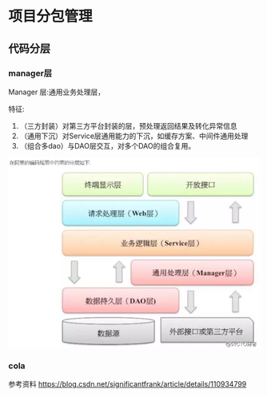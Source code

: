 # 项目分包管理
## 代码分层
### manager层

Manager 层:通用业务处理层，

特征:

1. （三方封装）对第三方平台封装的层，预处理返回结果及转化异常信息
2. （通用下沉）对Service层通用能力的下沉，如缓存方案、中间件通用处理
3. （组合多dao）与DAO层交互，对多个DAO的组合复用。

![image-20220331162756182](架构.assets/image-20220331162756182.png)


### cola

参考资料
<https://blog.csdn.net/significantfrank/article/details/110934799>
